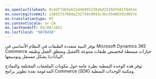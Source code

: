 ```yaml
---
ms.openlocfilehash: 8c4df7db5eb51d4b092238d4d3319dfb81f0d43e
ms.sourcegitcommit: 1385575708da232750c0993c3bc45466592d057e
ms.translationtype: HT
ms.contentlocale: ar-SA
ms.lasthandoff: 03/08/2021
ms.locfileid: "6070458"
---
```

توفر البنية متعددة الطبقات في النظام الأساسي في Microsoft Dynamics 365 Commerce خيارات مبسطة لتخصيص طبقات متنوعة (العميل ومنطق العمل وطبقة البيانات) بشكل مستقل وتوسيعها. 

توفر هذه الوحدة النمطية نظرة عامة حول مكونات الملحقات المختلفة والنماذج المدعومة بعدة تطوير برامج Commerce (‏SDK) ومكتبة الوحدات النمطية.

